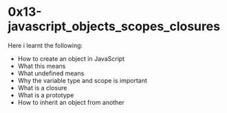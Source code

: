 # 0x13-javascript_objects_scopes_closures
Here i learnt the following:
- How to create an object in JavaScript
- What this means
- What undefined means
- Why the variable type and scope is important
- What is a closure
- What is a prototype
- How to inherit an object from another
